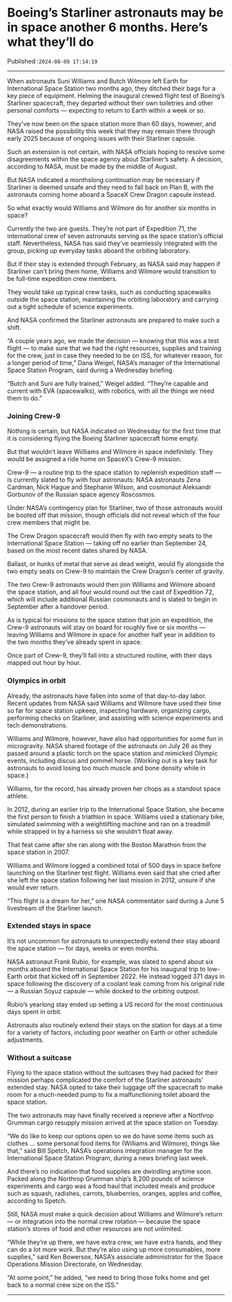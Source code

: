 # Boeing’s Starliner astronauts may be in space another 6 months. Here’s what they’ll do

Published :`2024-08-09 17:14:19`

---

When astronauts Suni Williams and Butch Wilmore left Earth for International Space Station two months ago, they ditched their bags for a key piece of equipment. Helming the inaugural crewed flight test of Boeing’s Starliner spacecraft, they departed without their own toiletries and other personal comforts — expecting to return to Earth within a week or so.

They’ve now been on the space station more than 60 days, however, and NASA raised the possibility this week that they may remain there through early 2025 because of ongoing issues with their Starliner capsule.

Such an extension is not certain, with NASA officials hoping to resolve some disagreements within the space agency about Starliner’s safety. A decision, according to NASA, must be made by the middle of August.

But NASA indicated a monthslong continuation may be necessary if Starliner is deemed unsafe and they need to fall back on Plan B, with the astronauts coming home aboard a SpaceX Crew Dragon capsule instead.

So what exactly would Williams and Wilmore do for another six months in space?

Currently the two are guests. They’re not part of Expedition 71, the international crew of seven astronauts serving as the space station’s official staff. Nevertheless, NASA has said they’ve seamlessly integrated with the group, picking up everyday tasks aboard the orbiting laboratory.

But if their stay is extended through February, as NASA said may happen if Starliner can’t bring them home, Williams and Wilmore would transition to be full-time expedition crew members.

They would take up typical crew tasks, such as conducting spacewalks outside the space station, maintaining the orbiting laboratory and carrying out a tight schedule of science experiments.

And NASA confirmed the Starliner astronauts are prepared to make such a shift.

“A couple years ago, we made the decision — knowing that this was a test flight — to make sure that we had the right resources, supplies and training for the crew, just in case they needed to be on ISS, for whatever reason, for a longer period of time,” Dana Weigel, NASA’s manager of the International Space Station Program, said during a Wednesday briefing.

“Butch and Suni are fully trained,” Weigel added. “They’re capable and current with EVA (spacewalks), with robotics, with all the things we need them to do.”

### Joining Crew-9

Nothing is certain, but NASA indicated on Wednesday for the first time that it is considering flying the Boeing Starliner spacecraft home empty.

But that wouldn’t leave Wiilliams and Wilmore in space indefinitely. They would be assigned a ride home on SpaceX’s Crew-9 mission.

Crew-9 — a routine trip to the space station to replenish expedition staff — is currently slated to fly with four astronauts: NASA astronauts Zena Cardman, Nick Hague and Stephanie Wilson, and cosmonaut Aleksandr Gorbunov of the Russian space agency Roscosmos.

Under NASA’s contingency plan for Starliner, two of those astronauts would be booted off that mission, though officials did not reveal which of the four crew members that might be.

The Crew Dragon spacecraft would then fly with two empty seats to the International Space Station — taking off no earlier than September 24, based on the most recent dates shared by NASA.

Ballast, or hunks of metal that serve as dead weight, would fly alongside the two empty seats on Crew-9 to maintain the Crew Dragon’s center of gravity.

The two Crew-9 astronauts would then join Williams and Wilmore aboard the space station, and all four would round out the cast of Expedition 72, which will include additional Russian cosmonauts and is slated to begin in September after a handover period.

As is typical for missions to the space station that join an expedition, the Crew-9 astronauts will stay on board for roughly five or six months — leaving Williams and Wilmore in space for another half year in addition to the two months they’ve already spent in space.

Once part of Crew-9, they’ll fall into a structured routine, with their days mapped out hour by hour.

### Olympics in orbit

Already, the astronauts have fallen into some of that day-to-day labor. Recent updates from NASA said Williams and Wilmore have used their time so far for space station upkeep, inspecting hardware, organizing cargo, performing checks on Starliner, and assisting with science experiments and tech demonstrations.

Williams and Wilmore, however, have also had opportunities for some fun in microgravity. NASA shared footage of the astronauts on July 26 as they passed around a plastic torch on the space station and mimicked Olympic events, including discus and pommel horse. (Working out is a key task for astronauts to avoid losing too much muscle and bone density while in space.)

Williams, for the record, has already proven her chops as a standout space athlete.

In 2012, during an earlier trip to the International Space Station, she became the first person to finish a triathlon in space. Williams used a stationary bike, simulated swimming with a weightlifting machine and ran on a treadmill while strapped in by a harness so she wouldn’t float away.

That feat came after she ran along with the Boston Marathon from the space station in 2007.

Williams and Wilmore logged a combined total of 500 days in space before launching on the Starliner test flight. Williams even said that she cried after she left the space station following her last mission in 2012, unsure if she would ever return.

“This flight is a dream for her,” one NASA commentator said during a June 5 livestream of the Starliner launch.

### Extended stays in space

It’s not uncommon for astronauts to unexpectedly extend their stay aboard the space station — for days, weeks or even months.

NASA astronaut Frank Rubio, for example, was slated to spend about six months aboard the International Space Station for his inaugural trip to low-Earth orbit that kicked off in September 2022. He instead logged 371 days in space following the discovery of a coolant leak coming from his original ride — a Russian Soyuz capsule — while docked to the orbiting outpost.

Rubio’s yearlong stay ended up setting a US record for the most continuous days spent in orbit.

Astronauts also routinely extend their stays on the station for days at a time for a variety of factors, including poor weather on Earth or other schedule adjustments.

### Without a suitcase

Flying to the space station without the suitcases they had packed for their mission perhaps complicated the comfort of the Starliner astronauts’ extended stay. NASA opted to take their luggage off the spacecraft to make room for a much-needed pump to fix a malfunctioning toilet aboard the space station.

The two astronauts may have finally received a reprieve after a Northrop Grumman cargo resupply mission arrived at the space station on Tuesday.

“We do like to keep our options open so we do have some items such as clothes … some personal food items for (Williams and Wilmore), things like that,” said Bill Spetch, NASA’s operations integration manager for the International Space Station Program, during a news briefing last week.

And there’s no indication that food supplies are dwindling anytime soon. Packed along the Northrop Grumman ship’s 8,200 pounds of science experiments and cargo was a food haul that included meals and produce such as squash, radishes, carrots, blueberries, oranges, apples and coffee, according to Spetch.

Still, NASA must make a quick decision about Williams and Wilmore’s return — or integration into the normal crew rotation — because the space station’s stores of food and other resources are not unlimited.

“While they’re up there, we have extra crew, we have extra hands, and they can do a lot more work. But they’re also using up more consumables, more supplies,” said Ken Bowersox, NASA’s associate administrator for the Space Operations Mission Directorate, on Wednesday.

“At some point,” he added, “we need to bring those folks home and get back to a normal crew size on the ISS.”

---

